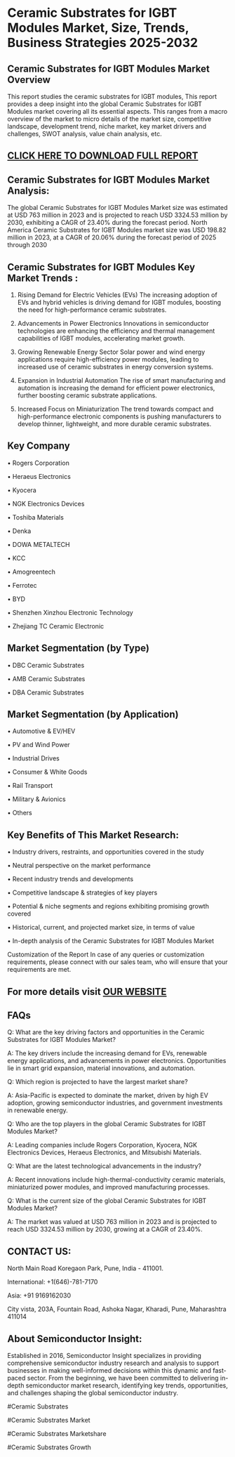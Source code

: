 Ceramic Substrates for IGBT Modules Market, Size, Trends, Business Strategies 2025-2032
=
Ceramic Substrates for IGBT Modules Market Overview
-
This report studies the ceramic substrates for IGBT modules,
This report provides a deep insight into the global Ceramic Substrates for IGBT Modules market covering all its essential aspects. This ranges from a macro overview of the market to micro details of the market size, competitive landscape, development trend, niche market, key market drivers and challenges, SWOT analysis, value chain analysis, etc.

[CLICK HERE TO DOWNLOAD FULL REPORT](https://semiconductorinsight.com/report/ceramic-substrates-for-igbt-modules-market/)
-
Ceramic Substrates for IGBT Modules Market Analysis:
-
The global Ceramic Substrates for IGBT Modules Market size was estimated at USD 763 million in 2023 and is projected to reach USD 3324.53 million by 2030, exhibiting a CAGR of 23.40% during the forecast period.
North America Ceramic Substrates for IGBT Modules market size was USD 198.82 million in 2023, at a CAGR of 20.06% during the forecast period of 2025 through 2030

Ceramic Substrates for IGBT Modules Key Market Trends  :
-
1.	Rising Demand for Electric Vehicles (EVs) The increasing adoption of EVs and hybrid vehicles is driving demand for IGBT modules, boosting the need for high-performance ceramic substrates.

2.	Advancements in Power Electronics Innovations in semiconductor technologies are enhancing the efficiency and thermal management capabilities of IGBT modules, accelerating market growth.

3.	Growing Renewable Energy Sector Solar power and wind energy applications require high-efficiency power modules, leading to increased use of ceramic substrates in energy conversion systems.

4.	Expansion in Industrial Automation The rise of smart manufacturing and automation is increasing the demand for efficient power electronics, further boosting ceramic substrate applications.

5.	Increased Focus on Miniaturization The trend towards compact and high-performance electronic components is pushing manufacturers to develop thinner, lightweight, and more durable ceramic substrates.

Key Company
-
•	Rogers Corporation

•	Heraeus Electronics

•	Kyocera

•	NGK Electronics Devices

•	Toshiba Materials

•	Denka

•	DOWA METALTECH

•	KCC

•	Amogreentech

•	Ferrotec

•	BYD

•	Shenzhen Xinzhou Electronic Technology

•	Zhejiang TC Ceramic Electronic

Market Segmentation (by Type)
-
•	DBC Ceramic Substrates

•	AMB Ceramic Substrates

•	DBA Ceramic Substrates

Market Segmentation (by Application)
-
•	Automotive & EV/HEV

•	PV and Wind Power

•	Industrial Drives

•	Consumer & White Goods

•	Rail Transport

•	Military & Avionics

•	Others

Key Benefits of This Market Research:
-
•	Industry drivers, restraints, and opportunities covered in the study

•	Neutral perspective on the market performance

•	Recent industry trends and developments

•	Competitive landscape & strategies of key players

•	Potential & niche segments and regions exhibiting promising growth covered

•	Historical, current, and projected market size, in terms of value

•	In-depth analysis of the Ceramic Substrates for IGBT Modules Market

Customization of the Report In case of any queries or customization requirements, please connect with our sales team, who will ensure that your requirements are met.

For more details visit [OUR WEBSITE](https://semiconductorinsight.com/report/ceramic-substrates-for-igbt-modules-market/)
-
FAQs
-
Q: What are the key driving factors and opportunities in the Ceramic Substrates for IGBT Modules Market?

A: The key drivers include the increasing demand for EVs, renewable energy applications, and advancements in power electronics. Opportunities lie in smart grid expansion, material innovations, and automation.

Q: Which region is projected to have the largest market share? 

A: Asia-Pacific is expected to dominate the market, driven by high EV adoption, growing semiconductor industries, and government investments in renewable energy.

Q: Who are the top players in the global Ceramic Substrates for IGBT Modules Market? 

A: Leading companies include Rogers Corporation, Kyocera, NGK Electronics Devices, Heraeus Electronics, and Mitsubishi Materials.

Q: What are the latest technological advancements in the industry?

A: Recent innovations include high-thermal-conductivity ceramic materials, miniaturized power modules, and improved manufacturing processes.

Q: What is the current size of the global Ceramic Substrates for IGBT Modules Market?

A: The market was valued at USD 763 million in 2023 and is projected to reach USD 3324.53 million by 2030, growing at a CAGR of 23.40%.

CONTACT US:
-
North Main Road Koregaon Park, Pune, India - 411001.

International: +1(646)-781-7170

Asia: +91 9169162030

City vista, 203A, Fountain Road, Ashoka Nagar, Kharadi, Pune, Maharashtra 411014

About Semiconductor Insight:
-
Established in 2016, Semiconductor Insight specializes in providing comprehensive semiconductor industry research and analysis to support businesses in making well-informed decisions within this dynamic and fast-paced sector. From the beginning, we have been committed to delivering in-depth semiconductor market research, identifying key trends, opportunities, and challenges shaping the global semiconductor industry.

#Ceramic Substrates

#Ceramic Substrates Market

#Ceramic Substrates Marketshare

#Ceramic Substrates Growth


